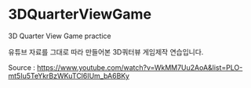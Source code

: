 # 3DQuarterViewGame
3D Quarter View Game practice

유튜브 자료를 그대로 따라 만들어본 3D쿼터뷰 게임제작 연습입니다. 


Source : https://www.youtube.com/watch?v=WkMM7Uu2AoA&list=PLO-mt5Iu5TeYkrBzWKuTCl6IUm_bA6BKy
